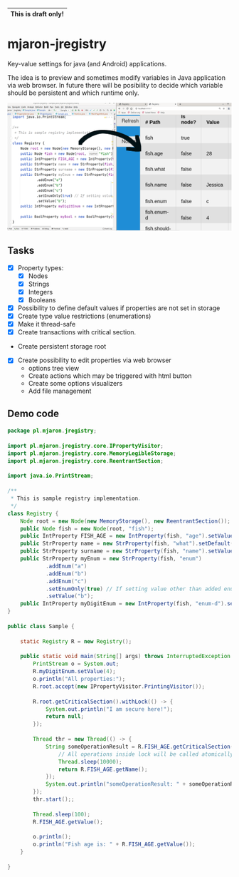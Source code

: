 

|This is draft only!|
|---|

# mjaron-jregistry

Key-value settings for java (and Android) applications.

The idea is to preview and sometimes modify variables in Java application via web browser.
In future there will be posibility to decide which variable should be persistent and which runtime only.

![mjaron-jregistry-screen-0](mjaron-jregistry-screen-0.png)


## Tasks

* [x] Property types:
   * [x] Nodes
   * [x] Strings
   * [x] Integers
   * [x] Booleans
* [x] Possibility to define default values if properties are not set in storage
* [x] Create type value restrictions (enumerations) 
* [x] Make it thread-safe
* [x] Create transactions with critical section.
* Create persistent storage root
* [x] Create possibility to edit properties via web browser
    * options tree view
    * Create actions which may be triggered with html button
    * Create some options visualizers
    * Add file management

## Demo code

```java
package pl.mjaron.jregistry;

import pl.mjaron.jregistry.core.IPropertyVisitor;
import pl.mjaron.jregistry.core.MemoryLegibleStorage;
import pl.mjaron.jregistry.core.ReentrantSection;

import java.io.PrintStream;

/**
 * This is sample registry implementation.
 */
class Registry {
    Node root = new Node(new MemoryStorage(), new ReentrantSection());
    public Node fish = new Node(root, "fish");
    public IntProperty FISH_AGE = new IntProperty(fish, "age").setValue(28);
    public StrProperty name = new StrProperty(fish, "what").setDefault("Fish");
    public StrProperty surname = new StrProperty(fish, "name").setValue("Jessica");
    public StrProperty myEnum = new StrProperty(fish, "enum")
            .addEnum("a")
            .addEnum("b")
            .addEnum("c")
            .setEnumOnly(true) // If setting value other than added enum - a RuntimeException will be thrown.
            .setValue("b");
    public IntProperty myDigitEnum = new IntProperty(fish, "enum-d").setEnumOnly(true).addEnum(4).addEnum(6).addEnum(8);
}

public class Sample {

    static Registry R = new Registry();

    public static void main(String[] args) throws InterruptedException {
        PrintStream o = System.out;
        R.myDigitEnum.setValue(4);
        o.println("All properties:");
        R.root.accept(new IPropertyVisitor.PrintingVisitor());

        R.root.getCriticalSection().withLock(() -> {
            System.out.println("I am secure here!");
            return null;
        });

        Thread thr = new Thread(() -> {
            String someOperationResult = R.FISH_AGE.getCriticalSection().withLock(() -> {
                // All operations inside lock will be called atomically.
                Thread.sleep(10000);
                return R.FISH_AGE.getName();
            });
            System.out.println("someOperationResult: " + someOperationResult);
        });
        thr.start();;

        Thread.sleep(100);
        R.FISH_AGE.getValue();

        o.println();
        o.println("Fish age is: " + R.FISH_AGE.getValue());
    }

}

```
